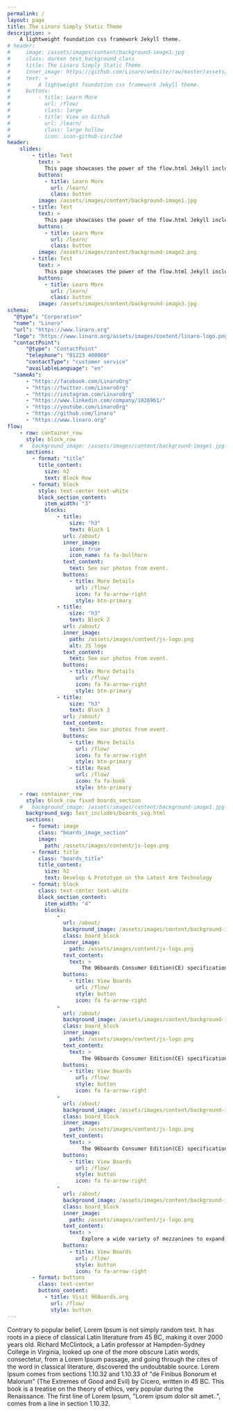 ```yaml
---
permalink: /
layout: page
title: The Linaro Simply Static Theme
description: >
    A lightweight foundation css framework Jekyll theme.
# header:
#     image: /assets/images/content/background-image1.jpg
#     class: darken test_background_class
#     title: The Linaro Simply Static Theme
#     inner_image: https://github.com/Linaro/website/raw/master/assets/images/content/linaro-logo.png
#     text: >
#         A lightweight foundation css framework Jekyll theme.
#     buttons:
#         - title: Learn More
#           url: /flow/
#           class: large
#         - title: View on Github
#           url: /learn/
#           class: large hollow
#           icon: icon-github-circled
header:
    slides:
        - title: Test
          text: >
            This page showcases the power of the flow.html Jekyll include provided in this theme.
          buttons:
            - title: Learn More
              url: /learn/
              class: button
          image: /assets/images/content/background-image1.jpg
        - title: Test
          text: >
            This page showcases the power of the flow.html Jekyll include provided in this theme.
          buttons:
            - title: Learn More
              url: /learn/
              class: button
          image: /assets/images/content/background-image2.png
        - title: Test
          text: >
            This page showcases the power of the flow.html Jekyll include provided in this theme.
          buttons:
            - title: Learn More
              url: /learn/
              class: button
          image: /assets/images/content/background-image3.jpg
schema:
  "@type": "Corporation"
  "name": "Linaro"
  "url": "https://www.linaro.org"
  "logo": "https://www.linaro.org/assets/images/content/linaro-logo.png"
  "contactPoint":
      "@type": "ContactPoint"
      "telephone": "01223 400060"
      "contactType": "customer service"
      "availableLanguage": "en"
  "sameAs":
      - "https://facebook.com/LinaroOrg"
      - "https://twitter.com/LinaroOrg"
      - "https://instagram.com/LinaroOrg"
      - "https://www.linkedin.com/company/1026961/"
      - "https://youtube.com/LinaroOrg"
      - "https://github.com/linaro"
      - "https://www.linaro.org"
flow:
    - row: container_row
      style: block_row
    #   background_image: /assets/images/content/background-image1.jpg
      sections:
        - format: "title"
          title_content:
            size: h2
            text: Block Row
        - format: block
          style: text-center text-white
          block_section_content:
            item_width: "3"
            blocks:
                - title:
                    size: "h3"
                    text: Block 1
                  url: /about/
                  inner_image:
                    icon: true
                    icon_name: fa fa-bullhorn
                  text_content:
                    text: See our photos from event.
                  buttons:
                    - title: More Details
                      url: /flow/
                      icon: fa fa-arrow-right
                      style: btn-primary
                - title:
                    size: "h3"
                    text: Block 2
                  url: /about/
                  inner_image:
                    path: /assets/images/content/js-logo.png
                    alt: JS logo
                  text_content:
                    text: See our photos from event.
                  buttons:
                    - title: More Details
                      url: /flow/
                      icon: fa fa-arrow-right
                      style: btn-primary
                - title:
                    size: "h3"
                    text: Block 3
                  url: /about/
                  text_content:
                    text: See our photos from event.
                  buttons:
                    - title: More Details
                      url: /flow/
                      icon: fa fa-arrow-right
                      style: btn-primary
                    - title: Read
                      url: /flow/
                      icon: fa fa-book
                      style: btn-primary
    - row: container_row
      style: block_row fixed boards_section
    #   background_image: /assets/images/content/background-image1.jpg
      background_svg: test_includes/boards_svg.html
      sections:
        - format: image
          class: "boards_image_section"
          image:
            path: /assets/images/content/js-logo.png
        - format: title
          class: "boards_title"
          title_content:
            size: h2
            text: Develop & Prototype on the Latest Arm Technology
        - format: block
          class: text-center text-white
          block_section_content:
            item_width: "4"
            blocks:
                -
                  url: /about/
                  background_image: /assets/images/content/background-image1.jpg
                  class: board_block
                  inner_image:
                    path: /assets/images/content/js-logo.png
                  text_content:
                    text: >
                        The 96boards Consumer Edition(CE) specification targets the mobile, embedded and digital home segments.
                  buttons:
                    - title: View Boards
                      url: /flow/
                      style: button
                      icon: fa fa-arrow-right
                -
                  url: /about/
                  background_image: /assets/images/content/background-image1.jpg
                  class: board_block
                  inner_image:
                    path: /assets/images/content/js-logo.png
                  text_content:
                    text: >
                        The 96boards Consumer Edition(CE) specification targets the mobile, embedded and digital home segments.
                  buttons:
                    - title: View Boards
                      url: /flow/
                      style: button
                      icon: fa fa-arrow-right
                -
                  url: /about/
                  background_image: /assets/images/content/background-image1.jpg
                  class: board_block
                  inner_image:
                    path: /assets/images/content/js-logo.png
                  text_content:
                    text: >
                        The 96boards Consumer Edition(CE) specification targets the mobile, embedded and digital home segments.
                  buttons:
                    - title: View Boards
                      url: /flow/
                      style: button
                      icon: fa fa-arrow-right
                -
                  url: /about/
                  background_image: /assets/images/content/background-image1.jpg
                  class: board_block
                  inner_image:
                    path: /assets/images/content/js-logo.png
                  text_content:
                    text: >
                        Explore a wide variety of mezzanines to expand on your development experience.
                  buttons:
                    - title: View Boards
                      url: /flow/
                      style: button
                      icon: fa fa-arrow-right
        - format: buttons
          class: text-center
          buttons_content:
            - title: Visit 96Boards.org
              url: /flow/
              style: button
---
```

Contrary to popular belief, Lorem Ipsum is not simply random text. It has roots in a piece of classical Latin literature from 45 BC, making it over 2000 years old. Richard McClintock, a Latin professor at Hampden-Sydney College in Virginia, looked up one of the more obscure Latin words, consectetur, from a Lorem Ipsum passage, and going through the cites of the word in classical literature, discovered the undoubtable source. Lorem Ipsum comes from sections 1.10.32 and 1.10.33 of "de Finibus Bonorum et Malorum" (The Extremes of Good and Evil) by Cicero, written in 45 BC. This book is a treatise on the theory of ethics, very popular during the Renaissance. The first line of Lorem Ipsum, "Lorem ipsum dolor sit amet..", comes from a line in section 1.10.32.
